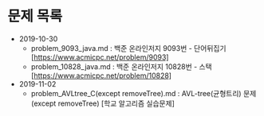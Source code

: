 # 문제 목록

- 2019-10-30
  - problem_9093_java.md : 백준 온라인저지 9093번 - 단어뒤집기 [https://www.acmicpc.net/problem/9093]
  - problem_10828_java.md : 백준 온라인저지 10828번 - 스택 [https://www.acmicpc.net/problem/10828]
- 2019-11-02
  - problem_AVLtree_C(except removeTree).md : AVL-tree(균형트리) 문제 (except removeTree) [학교 알고리즘 실습문제]
